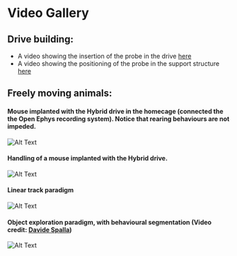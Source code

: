 # Video Gallery

## Drive building:

* A video showing the insertion of the probe in the drive [here](https://github.com/MatteoGuardamagna/Hybrid_drive/blob/main/videos/probe_placement.mp4)
* A video showing the positioning of the probe in the support structure [here](https://github.com/MatteoGuardamagna/Hybrid_drive/blob/main/videos/probe_positioning.mp4)

## Freely moving animals:

#### Mouse implanted with the Hybrid drive in the homecage (connected the the Open Ephys recording system). Notice that rearing behaviours are not impeded.

![Alt Text](https://github.com/MatteoGuardamagna/Hybrid_drive/blob/main/videos/mouse_hd_homecage.gif)


#### Handling of a mouse implanted with the Hybrid drive. 

![Alt Text](https://github.com/MatteoGuardamagna/Hybrid_drive/blob/main/videos/mouse_hd_hand.gif)



#### Linear track paradigm 

![Alt Text](https://github.com/MatteoGuardamagna/Hybrid_drive/blob/main/videos/linear_track.gif)



#### Object exploration paradigm, with behavioural segmentation (Video credit: [Davide Spalla](https://github.com/davidespalla))

![Alt Text](https://github.com/MatteoGuardamagna/Hybrid_drive/blob/main/videos/object_exploration.gif)



